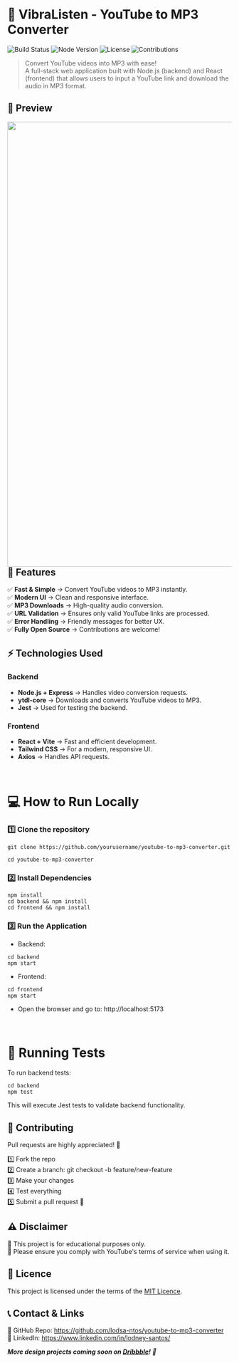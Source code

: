 # 🎵 VibraListen - YouTube to MP3 Converter
![Build Status](https://img.shields.io/badge/build-passing-brightgreen)
![Node Version](https://img.shields.io/badge/node-%3E%3D%2014.0.0-blue)
![License](https://img.shields.io/badge/license-MIT-blue)
![Contributions](https://img.shields.io/badge/contributions-welcome-brightgreen)

> Convert YouTube videos into MP3 with ease!<br>
A full-stack web application built with Node.js (backend) and React (frontend) that allows users to input a YouTube link and download the audio in MP3 format.

## 📌 Preview
<img align="left" src="https://github.com/lodsa-ntos/youtube-to-mp3-converter/blob/main/frontend/public/images/vibralisten_website.JPG" width="1000px"> <br><br><br><br><br><br><br><br><br><br><br><br><br><br><br><br><br><br>



## 🚀 Features
✅ **Fast & Simple** → Convert YouTube videos to MP3 instantly.<br>
✅ **Modern UI** → Clean and responsive interface.<br>
✅ **MP3 Downloads** → High-quality audio conversion.<br>
✅ **URL Validation** → Ensures only valid YouTube links are processed.<br>
✅ **Error Handling** → Friendly messages for better UX.<br>
✅ **Fully Open Source** → Contributions are welcome!<br>

## ⚡ Technologies Used
### Backend

* **Node.js + Express** → Handles video conversion requests.
* **ytdl-core** → Downloads and converts YouTube videos to MP3.
* **Jest** → Used for testing the backend.

### Frontend

* **React + Vite** → Fast and efficient development.
* **Tailwind CSS** → For a modern, responsive UI.
* **Axios** → Handles API requests.
<br><br><br>

# 💻 How to Run Locally

### 1️⃣ Clone the repository
````
git clone https://github.com/yourusername/youtube-to-mp3-converter.git

cd youtube-to-mp3-converter
`````

### 2️⃣ Install Dependencies
````
npm install
cd backend && npm install
cd frontend && npm install
`````

### 3️⃣ Run the Application

* Backend:
````
cd backend
npm start
`````

* Frontend:
````
cd frontend
npm start
`````

* Open the browser and go to: http://localhost:5173
<br><br><br>
# 🧪 Running Tests


To run backend tests:
````
cd backend
npm test
`````

This will execute Jest tests to validate backend functionality.

## 📩 Contributing

Pull requests are highly appreciated! 🚀

1️⃣ Fork the repo<br>
2️⃣ Create a branch: git checkout -b feature/new-feature<br>
3️⃣ Make your changes<br>
4️⃣ Test everything<br>
5️⃣ Submit a pull request 🎉<br>

## ⚠️ Disclaimer
🔹 This project is for educational purposes only.<br>
🔹 Please ensure you comply with YouTube's terms of service when using it.

## 📜 Licence

This project is licensed under the terms of the [MIT Licence](LICENSE).

## 📞 Contact & Links

📌 GitHub Repo: https://github.com/lodsa-ntos/youtube-to-mp3-converter <br>
📌 LinkedIn: https://www.linkedin.com/in/lodney-santos/

*__More design projects coming soon on [Dribbble](https://dribbble.com/LodneySantos)! 🚀__*